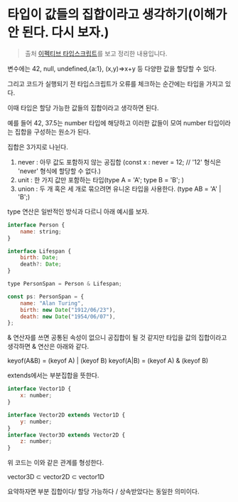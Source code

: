 # 타입이 값들의 집합이라고 생각하기(이해가 안 된다. 다시 보자.)

> 출처 [이펙티브 타입스크립트](http://www.kyobobook.co.kr/product/detailViewKor.laf?mallGb=KOR&ejkGb=KOR&barcode=9788966263134)를 보고 정리한 내용입니다.

변수에는 42, null, undefined,{a:1}, (x,y)=>x+y 등 다양한 값을 할당할 수 있다.

그리고 코드가 실행되기 전 타입스크립트가 오류를 체크하는 순간에는 타입을 가지고 있다.

이때 타입은 할당 가능한 값들의 집합이라고 생각하면 된다.

예를 들어 42, 37.5는 number 타입에 해당하고 이러한 값들이 모여 number 타입이라는 집합을 구성하는 원소가 된다.

집합은 3가지로 나뉜다.

1. never : 아무 값도 포함하지 않는 공집합 (const x : never = 12; // '12' 형식은 'never' 형식에 할당할 수 없다.)
2. unit : 한 가지 값만 포함하는 타입(type A = 'A'; type B = 'B'; )
3. union : 두 개 혹은 세 개로 묶으려면 유니온 타입을 사용한다. (type AB = 'A' | 'B';)

type 연산은 일반적인 방식과 다르니 아래 예시를 보자.

```js
interface Person {
    name: string;
}

interface Lifespan {
    birth: Date;
    death?: Date;
}

type PersonSpan = Person & Lifespan;

const ps: PersonSpan = {
    name: "Alan Turing",
    birth: new Date("1912/06/23"),
    death: new Date("1954/06/07"),
};
```

& 연산자를 쓰면 공통된 속성이 없으니 공집합이 될 것 같지만 타입을 값의 집합이라고 생각하면 & 연산은 아래와 같다.

keyof(A&B) = (keyof A) | (keyof B)
keyof(A|B) = (keyof A) & (keyof B)

extends에서는 부분집합을 뜻한다.

```js
interface Vector1D {
    x: number;
}

interface Vector2D extends Vector1D {
    y: number;
}
interface Vector3D extends Vector2D {
    z: number;
}
```

위 코드는 이와 같은 관계를 형성한다.

vector3D ⊂ vector2D ⊂ vector1D

요약하자면 부분 집합이다/ 할당 가능하다 / 상속받았다는 동일한 의미이다.
